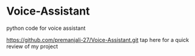 # Voice-Assistant
python code for voice assistant 


https://github.com/premanjali-27/Voice-Assistant.git  tap here for a quick review of my project

